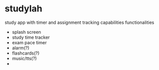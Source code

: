 # studylah
study app with timer and assignment tracking capabilities
functionalities
- splash screen 
- study time tracker
- exam pace timer
- alarm(?)
- flashcards(?)
- music/tts(?)
- 
